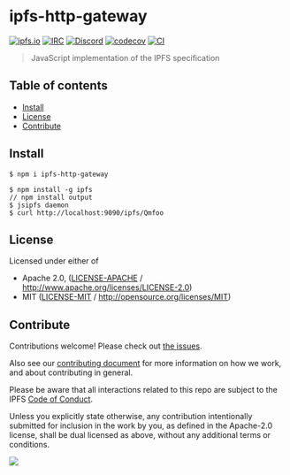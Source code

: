 # ipfs-http-gateway <!-- omit in toc -->

[![ipfs.io](https://img.shields.io/badge/project-IPFS-blue.svg?style=flat-square)](http://ipfs.io)
[![IRC](https://img.shields.io/badge/freenode-%23ipfs-blue.svg?style=flat-square)](http://webchat.freenode.net/?channels=%23ipfs)
[![Discord](https://img.shields.io/discord/806902334369824788?style=flat-square)](https://discord.gg/ipfs)
[![codecov](https://img.shields.io/codecov/c/github/ipfs/js-ipfs.svg?style=flat-square)](https://codecov.io/gh/ipfs/js-ipfs)
[![CI](https://img.shields.io/github/workflow/status/ipfs/js-ipfs/test%20&%20maybe%20release/master?style=flat-square)](https://github.com/ipfs/js-ipfs/actions/workflows/js-test-and-release.yml)

> JavaScript implementation of the IPFS specification

## Table of contents <!-- omit in toc -->

- [Install](#install)
- [License](#license)
- [Contribute](#contribute)

## Install

```console
$ npm i ipfs-http-gateway
```

```console
$ npm install -g ipfs
// npm install output
$ jsipfs daemon
$ curl http://localhost:9090/ipfs/Qmfoo
```

## License

Licensed under either of

- Apache 2.0, ([LICENSE-APACHE](LICENSE-APACHE) / <http://www.apache.org/licenses/LICENSE-2.0>)
- MIT ([LICENSE-MIT](LICENSE-MIT) / <http://opensource.org/licenses/MIT>)

## Contribute

Contributions welcome! Please check out [the issues](https://github.com/ipfs/js-ipfs/issues).

Also see our [contributing document](https://github.com/ipfs/community/blob/master/CONTRIBUTING_JS.md) for more information on how we work, and about contributing in general.

Please be aware that all interactions related to this repo are subject to the IPFS [Code of Conduct](https://github.com/ipfs/community/blob/master/code-of-conduct.md).

Unless you explicitly state otherwise, any contribution intentionally submitted for inclusion in the work by you, as defined in the Apache-2.0 license, shall be dual licensed as above, without any additional terms or conditions.

[![](https://cdn.rawgit.com/jbenet/contribute-ipfs-gif/master/img/contribute.gif)](https://github.com/ipfs/community/blob/master/CONTRIBUTING.md)

